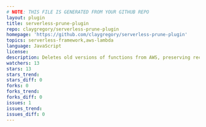 ```yaml
---
# NOTE: THIS FILE IS GENERATED FROM YOUR GITHUB REPO
layout: plugin
title: serverless-prune-plugin
repo: claygregory/serverless-prune-plugin
homepage: 'https://github.com/claygregory/serverless-prune-plugin'
topics: serverless-framework,aws-lambda
language: JavaScript
license: 
description: Deletes old versions of functions from AWS, preserving recent and aliased versions
watchers: 13
stars: 13
stars_trend: 
stars_diff: 0
forks: 0
forks_trend: 
forks_diff: 0
issues: 1
issues_trend: 
issues_diff: 0
---
```

